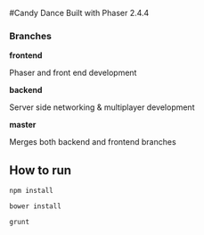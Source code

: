 #Candy Dance
Built with Phaser 2.4.4

### Branches
**frontend** 

Phaser and front end development

**backend**

Server side networking & multiplayer development 

**master**

Merges both backend and frontend branches

## How to run

```npm install```

```bower install```

``` grunt ```
